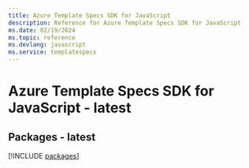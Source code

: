 ```yaml
---
title: Azure Template Specs SDK for JavaScript
description: Reference for Azure Template Specs SDK for JavaScript
ms.date: 02/19/2024
ms.topic: reference
ms.devlang: javascript
ms.service: templatespecs
---
```

# Azure Template Specs SDK for JavaScript - latest
## Packages - latest
[!INCLUDE [packages](template-specs-index.md)]